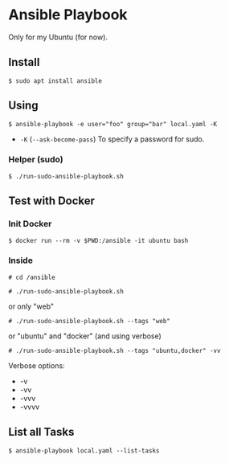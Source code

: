 # Ansible Playbook

Only for my Ubuntu (for now).

## Install

```shell
$ sudo apt install ansible
```

## Using

```shell
$ ansible-playbook -e user="foo" group="bar" local.yaml -K
```

- `-K` (`--ask-become-pass`) To specify a password for sudo.

### Helper (sudo)

```shell
$ ./run-sudo-ansible-playbook.sh
```

## Test with Docker

### Init Docker

```shell
$ docker run --rm -v $PWD:/ansible -it ubuntu bash
```

### Inside

```shell
# cd /ansible
```
```shell
# ./run-sudo-ansible-playbook.sh
```

or only "web"
```shell
# ./run-sudo-ansible-playbook.sh --tags "web"
```

or "ubuntu" and "docker" (and using verbose)
```shell
# ./run-sudo-ansible-playbook.sh --tags "ubuntu,docker" -vv
```

Verbose options:
* -v
* -vv
* -vvv
* -vvvv

## List all Tasks

```shell
$ ansible-playbook local.yaml --list-tasks
```
